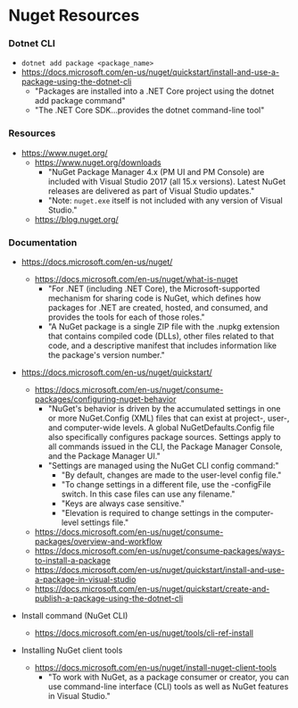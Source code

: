 
Nuget Resources
====

### Dotnet CLI
* ```dotnet add package <package_name>```
* https://docs.microsoft.com/en-us/nuget/quickstart/install-and-use-a-package-using-the-dotnet-cli
  * "Packages are installed into a .NET Core project using the dotnet add package command"
  * "The .NET Core SDK...provides the dotnet command-line tool"

### Resources
* https://www.nuget.org/
  * https://www.nuget.org/downloads
    * "NuGet Package Manager 4.x (PM UI and PM Console) are included with Visual Studio 2017 (all 15.x versions). Latest NuGet releases are delivered as part of Visual Studio updates."
    * "Note: ```nuget.exe``` itself is not included with any version of Visual Studio."
  * https://blog.nuget.org/


### Documentation
* https://docs.microsoft.com/en-us/nuget/
  * https://docs.microsoft.com/en-us/nuget/what-is-nuget
    * "For .NET (including .NET Core), the Microsoft-supported mechanism for sharing code is NuGet, which defines how packages for .NET are created, hosted, and consumed, and provides the tools for each of those roles."
    * "A NuGet package is a single ZIP file with the .nupkg extension that contains compiled code (DLLs), other files related to that code, and a descriptive manifest that includes information like the package's version number."

* https://docs.microsoft.com/en-us/nuget/quickstart/
  * https://docs.microsoft.com/en-us/nuget/consume-packages/configuring-nuget-behavior
    * "NuGet's behavior is driven by the accumulated settings in one or more NuGet.Config (XML) files that can exist at project-, user-, and computer-wide levels. A global NuGetDefaults.Config file also specifically configures package sources. Settings apply to all commands issued in the CLI, the Package Manager Console, and the Package Manager UI."
    * "Settings are managed using the NuGet CLI config command:"
      * "By default, changes are made to the user-level config file."
      * "To change settings in a different file, use the -configFile switch. In this case files can use any filename."
      * "Keys are always case sensitive."
      * "Elevation is required to change settings in the computer-level settings file."
  * https://docs.microsoft.com/en-us/nuget/consume-packages/overview-and-workflow
  * https://docs.microsoft.com/en-us/nuget/consume-packages/ways-to-install-a-package
  * https://docs.microsoft.com/en-us/nuget/quickstart/install-and-use-a-package-in-visual-studio
  * https://docs.microsoft.com/en-us/nuget/quickstart/create-and-publish-a-package-using-the-dotnet-cli

* Install command (NuGet CLI)
  * https://docs.microsoft.com/en-us/nuget/tools/cli-ref-install

* Installing NuGet client tools
  * https://docs.microsoft.com/en-us/nuget/install-nuget-client-tools
    * "To work with NuGet, as a package consumer or creator, you can use command-line interface (CLI) tools as well as NuGet features in Visual Studio."

